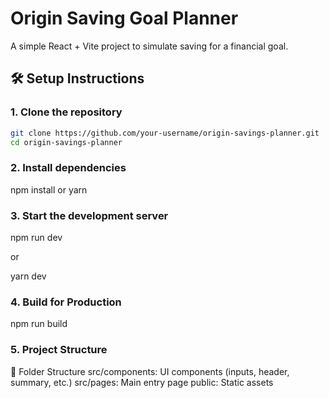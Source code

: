 # Origin Saving Goal Planner

A simple React + Vite project to simulate saving for a financial goal.

## 🛠 Setup Instructions

### 1. Clone the repository

```bash
git clone https://github.com/your-username/origin-savings-planner.git
cd origin-savings-planner
```

### 2. Install dependencies
npm install 
or 
yarn


### 3. Start the development server
npm run dev

or 

yarn dev


### 4. Build for Production

npm run build

### 5. Project Structure
📁 Folder Structure
    src/components: UI components (inputs, header, summary, etc.)
    src/pages: Main entry page
    public: Static assets

